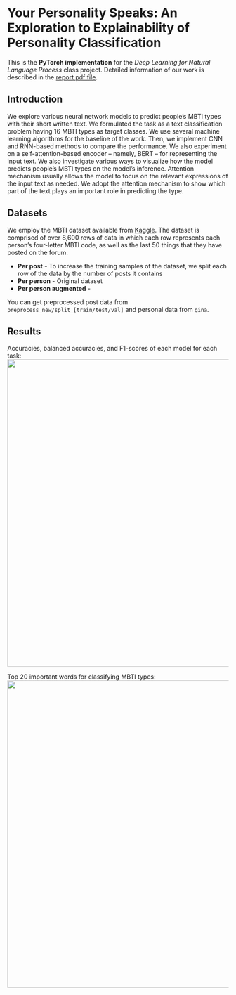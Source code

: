 ﻿# Your Personality Speaks: An Exploration to Explainability of Personality Classification

This is the **PyTorch implementation** for the *Deep Learning for Natural Language Process* class project. Detailed information of our work is described in the [report pdf file](https://github.com/l1905kw/nlp-class-project/blob/master/report.pdf).

## Introduction
We explore various neural network models to predict people’s MBTI types with their short written text. We formulated the task as a text classification problem having 16 MBTI types as target classes. We use several machine learning algorithms for the baseline of the work. Then, we implement CNN and RNN-based methods to compare the performance. We also experiment on a self-attention-based encoder – namely, BERT  – for representing the input text.
We also investigate various ways to visualize how the model predicts people’s MBTI types on the model’s inference. Attention mechanism usually allows the model to focus on the relevant expressions of the input text as needed. We adopt the attention mechanism to show which part of the text plays an important role in predicting the type.




## Datasets
We employ the MBTI dataset available from [Kaggle](https://www.kaggle.com/datasnaek/mbti-type). The dataset is comprised of over 8,600 rows of data in which each row represents each person’s four-letter MBTI code, as well as the last 50 things that they have posted on the forum.

 - **Per post** - To increase the training samples of the dataset, we split each row of the data by the number of posts it contains
 - **Per person** - Original dataset
 - **Per person augmented** - 

You can get preprocessed post data from ``preprocess_new/split_[train/test/val]`` and personal data from ``gina``.

## Results
Accuracies, balanced accuracies, and F1-scores of each model for each task:
<img align="middle" width="700" src="https://github.com/l1905kw/tree/master/imgs/result.PNG">

Top 20 important words for classifying MBTI types:
<img align="middle" width="700" src="https://github.com/l1905kw/tree/master/imgs/important_words.PNG">
